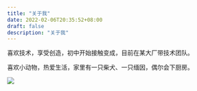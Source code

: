 ```yaml
---
title: "关于我"
date: 2022-02-06T20:35:52+08:00
draft: false
description: "关于我"
---
```


喜欢技术，享受创造，初中开始接触变成，目前在某大厂带技术团队。

喜欢小动物，热爱生活，家里有一只柴犬、一只缅因，偶尔会下厨房。

![](https://gcore.jsdelivr.net/gh/iknil/static-pics/img/202302160048784.webp)